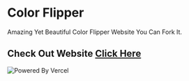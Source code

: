 # Color Flipper

Amazing Yet Beautiful Color Flipper Website You Can Fork It.

## Check Out Website [Click Here](https://colorflip.vercel.app)

<img src="https://ml.globenewswire.com/Resource/Download/3a54c241-a668-4c94-9747-3d3da9da3bf2?size=3" alt="Powered By Vercel">

